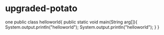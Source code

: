 # upgraded-potato
one
public class helloworld{
public static void main(String arg[]){
    System.output.println("helloworld");
    System.output.println("helloworld");
}
}
